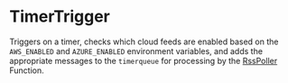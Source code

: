# TimerTrigger
Triggers on a timer, checks which cloud feeds are enabled based on the `AWS_ENABLED` and `AZURE_ENABLED` environment variables, and adds the appropriate messages to the `timerqueue` for processing by the [RssPoller](../RssPoller) Function.